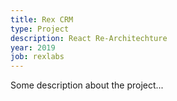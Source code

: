 ```yaml
---
title: Rex CRM
type: Project
description: React Re-Architechture
year: 2019
job: rexlabs
---
```


Some description about the project...
